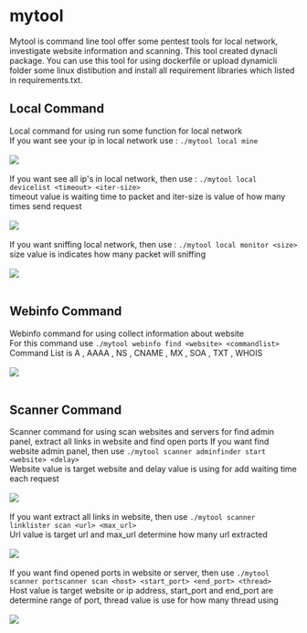 # mytool
Mytool is command line tool offer some pentest tools for local network, investigate website information and  scanning. This tool created dynacli package. You can use this tool for using dockerfile or upload dynamicli folder some linux distibution and install all requirement libraries which listed in requirements.txt.

## Local Command
Local command for using run some function for local network <br>
If you want see your ip in local network use : `./mytool local mine` <br>
<br>
![](https://i.postimg.cc/1RgyWgpv/screenshot-484.png) <br>
<br>
If you want see all ip's in local network, then use : `./mytool local devicelist <timeout> <iter-size>` <br>
timeout value is waiting time to packet and iter-size is value of how many times send request <br><br>
![](https://i.postimg.cc/BvDxcZmb/screenshot-485.png) <br><br>
If you want sniffing local network, then use : `./mytool local monitor <size>` <br>
size value is indicates how many packet will sniffing <br><br>
![](https://i.postimg.cc/YqYGsD1D/screenshot-486.png) <br><br>

## Webinfo Command
Webinfo command for using collect information about website <br>
For this command use `./mytool webinfo find <website> <commandlist>` <br>
Command List is A , AAAA , NS , CNAME , MX , SOA , TXT , WHOIS <br><br>
![](https://i.postimg.cc/XvM20zhZ/screenshot-487.png) <br><br>

## Scanner Command
Scanner command for using scan websites and servers for find admin panel, extract all links in website and find open ports
If you want find website admin panel, then use `./mytool scanner adminfinder start <website> <delay>` <br>
Website value is target website and delay value is using for add waiting time each request <br><br>
![](https://i.postimg.cc/g0J3Qqcw/screenshot-488.png) <br><br>
If you want extract all links in website, then use `./mytool scanner linklister scan <url> <max_url>` <br>
Url value is target url and max_url determine how many url extracted <br><br>
![](https://i.postimg.cc/vZm1ZYJk/screenshot-489.png) <br><br>
If you want find opened ports in website or server, then use `./mytool scanner portscanner scan <host> <start_port> <end_port> <thread>` <br>
Host value is target website or ip address, start_port and end_port are determine range of port, thread value is use for how many thread using <br><br>
![](https://i.postimg.cc/15KnS6z2/screenshot-490.png)
